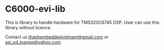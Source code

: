 C6000-evi-lib
=============

This is library to handle hardware for TMS320C6745 DSP. 
User can use this library without licence.


Contact us thanhembeddedvietnam@gmail.com or asi_sd_toanpq@yahoo.com
